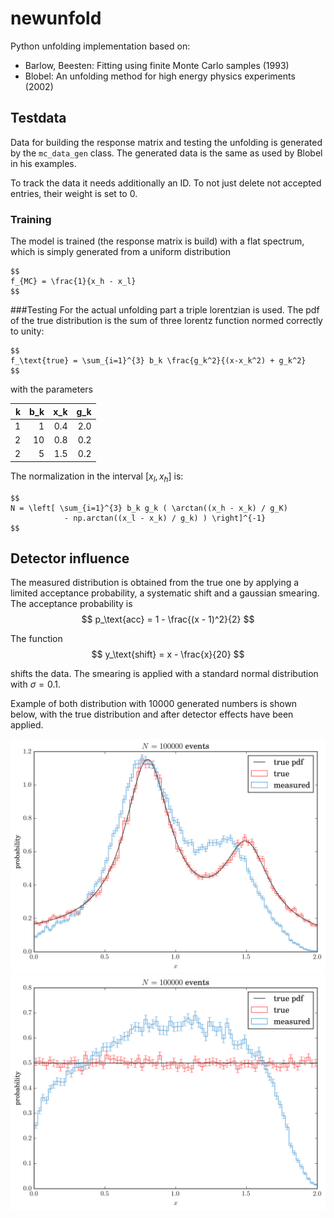 # newunfold

Python unfolding implementation based on:
- Barlow, Beesten: Fitting using finite Monte Carlo samples (1993)
- Blobel: An unfolding method for high energy physics experiments (2002)


## Testdata

Data for building the response matrix and testing the unfolding is generated by the `mc_data_gen` class. The generated data is the same as used by Blobel in his examples.

To track the data it needs additionally an ID. To not just delete not accepted entries, their weight is set to 0.

### Training
The model is trained (the response matrix is build) with a flat spectrum, which is simply generated from a uniform distribution

	$$
	f_{MC} = \frac{1}{x_h - x_l}
	$$

###Testing
For the actual unfolding part a triple lorentzian is used. The pdf of the true distribution is the sum of three lorentz function normed correctly to unity:

	$$
	f_\text{true} = \sum_{i=1}^{3} b_k \frac{g_k^2}{(x-x_k^2) + g_k^2}
	$$

with the parameters

 k | b_k | x_k | g_k
--:|----:|----:|----:
 1 |  1  | 0.4 | 2.0
 2 | 10  | 0.8 | 0.2
 2 |  5  | 1.5 | 0.2

The normalization in the interval $[x_l, x_h]$ is:

	$$
	N = \left[ \sum_{i=1}^{3} b_k g_k ( \arctan((x_h - x_k) / g_K)
				- np.arctan((x_l - x_k) / g_k) ) \right]^{-1}
	$$


## Detector influence
The measured distribution is obtained from the true one by applying a limited acceptance probability, a systematic shift and a gaussian smearing. The acceptance probability is
	$$
	p_\text{acc} = 1 - \frac{(x - 1)^2}{2}
	$$

The function
	$$
	y_\text{shift} = x - \frac{x}{20}
	$$

shifts the data. The smearing is applied with a standard normal distribution with $\sigma=0.1$.

Example of both distribution with 10000 generated numbers is shown below, with the true distribution and after detector effects have been applied.

![lorentzian](https://raw.githubusercontent.com/mennthor/newunfold/master/res/test.png "lorentzian testing mc data")
![flat](https://raw.githubusercontent.com/mennthor/newunfold/master/res/train.png "uniform training mc data")